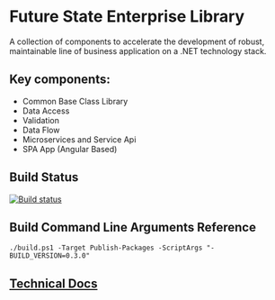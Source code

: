 
# Future State Enterprise Library

A collection of components to accelerate the development of robust, maintainable line of business application on a .NET technology stack.

##  Key components:
- Common Base Class Library
- Data Access
- Validation
- Data Flow 
- Microservices and Service Api
- SPA App (Angular Based)

## Build Status

[![Build status](https://ci.appveyor.com/api/projects/status/aqh7hjoa5rlgw518?svg=true)](https://ci.appveyor.com/project/ArisNikolaou/futurestate)
  
## Build Command Line Arguments Reference

    ./build.ps1 -Target Publish-Packages -ScriptArgs "-BUILD_VERSION=0.3.0"
  
## [Technical Docs](http://futurestate.readthedocs.io/en/latest/index/)